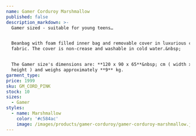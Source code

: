 ```yaml
---
name: Gamer Corduroy Marshmallow
published: false
description_markdown: >-
  Gamer sized - suitable for young teens…


  Beanbag with foam filled inner bag and removable cover in luxurious corduroy
  fabric. The cover is non-crease and washable in cold water.&nbsp;


  The Gamer size's dimensions are: **120 x 90 x 65**&nbsp; cm ( width x depth x
  height ) and weighs approximately **9** kg.
garment_type:
price: 1999
sku: GM_CORD_PINK
stock: 10
sizes:
  - Gamer
styles:
  - name: Marshmallow
    color: '#c584ac'
    image: /images/products/gamer-corduroy/gamer-corduroy-marshmallow.jpg
---
```

